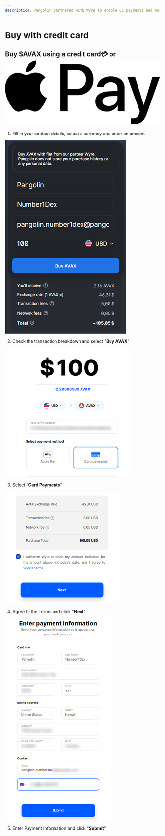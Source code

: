 ```yaml
---
description: Pangolin partnered with Wyre to enable CC payments and more
---
```


# Buy with credit card

## Buy $AVAX using a credit card💳 or ![](../.gitbook/assets/pay.png) 

1. Fill in your contact details, select a currency and enter an amount

![](../.gitbook/assets/cc.png)

2. Check the transaction breakdown and select "**Buy AVAX**"

![Choose between CC or Apple Pay](../.gitbook/assets/cc1.png)

3. Select "**Card Payments**"

![Agree to terms by clicking the checkbox](../.gitbook/assets/cc2.png)

4. Agree to the Terms and click "**Next**"

![Fill in all required fields](../.gitbook/assets/cc3.png)

5. Enter Payment Information and click "**Submit**"



